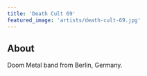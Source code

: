 ```yaml
---
title: 'Death Cult 69'
featured_image: 'artists/death-cult-69.jpg'
---
```


## About

Doom Metal band from Berlin, Germany.
